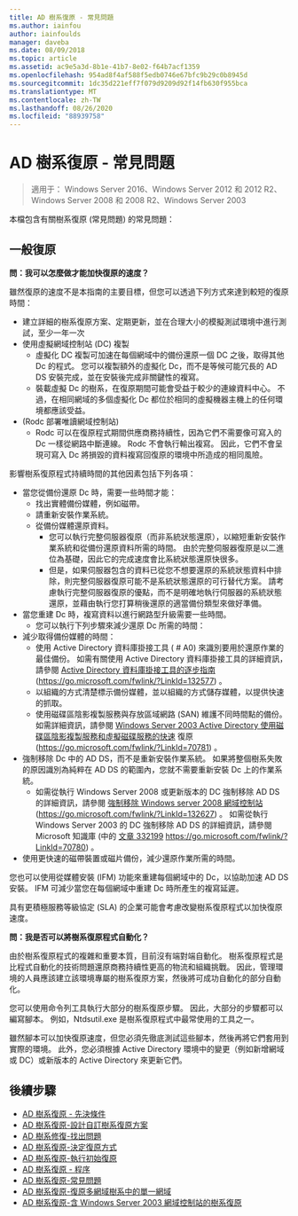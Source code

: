 ```yaml
---
title: AD 樹系復原 - 常見問題
ms.author: iainfou
author: iainfoulds
manager: daveba
ms.date: 08/09/2018
ms.topic: article
ms.assetid: ac9e5a3d-8b1e-41b7-8e02-f64b7acf1359
ms.openlocfilehash: 954ad8f4af588f5edb0746e67bfc9b29c0b8945d
ms.sourcegitcommit: 1dc35d221eff7f079d9209d92f14fb630f955bca
ms.translationtype: MT
ms.contentlocale: zh-TW
ms.lasthandoff: 08/26/2020
ms.locfileid: "88939758"
---
```

# <a name="ad-forest-recovery---faq"></a>AD 樹系復原 - 常見問題

>適用于： Windows Server 2016、Windows Server 2012 和 2012 R2、Windows Server 2008 和 2008 R2、Windows Server 2003

本檔包含有關樹系復原 (常見問題) 的常見問題：

## <a name="general-recovery"></a>一般復原

**問：我可以怎麼做才能加快復原的速度？**

雖然復原的速度不是本指南的主要目標，但您可以透過下列方式來達到較短的復原時間：

- 建立詳細的樹系復原方案、定期更新，並在合理大小的模擬測試環境中進行測試，至少一年一次
- 使用虛擬網域控制站 (DC) 複製
   - 虛擬化 DC 複製可加速在每個網域中的備份還原一個 DC 之後，取得其他 Dc 的程式。 您可以複製額外的虛擬化 Dc，而不是等候可能冗長的 AD DS 安裝完成，並在安裝後完成非關鍵性的複寫。
   - 裝載虛擬 Dc 的樹系，在復原期間可能會受益于較少的連線資料中心。 不過，在相同網域的多個虛擬化 Dc 都位於相同的虛擬機器主機上的任何環境都應該受益。
-  (Rodc 部署唯讀網域控制站) 
   - Rodc 可以在復原程式期間供應商務持續性，因為它們不需要像可寫入的 Dc 一樣從網路中斷連線。 Rodc 不會執行輸出複寫。 因此，它們不會呈現可寫入 Dc 將損毀的資料複寫回復原的環境中所造成的相同風險。

影響樹系復原程式持續時間的其他因素包括下列各項：

- 當您從備份還原 Dc 時，需要一些時間才能：
   - 找出實體備份媒體，例如磁帶。
   - 請重新安裝作業系統。
   - 從備份媒體還原資料。
      - 您可以執行完整伺服器復原（而非系統狀態還原），以縮短重新安裝作業系統和從備份還原資料所需的時間。 由於完整伺服器復原是以二進位為基礎，因此它的完成速度會比系統狀態還原快很多。
      - 但是，如果伺服器包含的資料已從您不想要還原的系統狀態資料中排除，則完整伺服器復原可能不是系統狀態還原的可行替代方案。 請考慮執行完整伺服器復原的優點，而不是明確地執行伺服器的系統狀態還原，並藉由執行您打算稍後還原的適當備份類型來做好準備。
- 當您重建 Dc 時，複寫資料以進行網路型升級需要一些時間。
   - 您可以執行下列步驟來減少還原 Dc 所需的時間：
- 減少取得備份媒體的時間：
   - 使用 Active Directory 資料庫掛接工具 ( # A0) 來識別要用於還原作業的最佳備份。 如需有關使用 Active Directory 資料庫掛接工具的詳細資訊，請參閱 [Active Directory 資料庫掛接工具的逐步指南](https://go.microsoft.com/fwlink/?LinkId=132577) (https://go.microsoft.com/fwlink/?LinkId=132577) 。
   - 以組織的方式清楚標示備份媒體，並以組織的方式儲存媒體，以提供快速的抓取。
   - 使用磁碟區陰影複製服務與存放區域網路 (SAN) 維護不同時間點的備份。 如需詳細資訊，請參閱 [Windows Server 2003 Active Directory 使用磁碟區陰影複製服務和虛擬磁碟服務的快速](https://go.microsoft.com/fwlink/?LinkId=70781) 復原 (https://go.microsoft.com/fwlink/?LinkId=70781) 。
- 強制移除 Dc 中的 AD DS，而不是重新安裝作業系統。 如果將整個樹系失敗的原因識別為純粹在 AD DS 的範圍內，您就不需要重新安裝 Dc 上的作業系統。
   - 如需從執行 Windows Server 2008 或更新版本的 DC 強制移除 AD DS 的詳細資訊，請參閱 [強制移除 Windows server 2008 網域控制站](https://go.microsoft.com/fwlink/?LinkId=132627) (https://go.microsoft.com/fwlink/?LinkId=132627) 。 如需從執行 Windows Server 2003 的 DC 強制移除 AD DS 的詳細資訊，請參閱 Microsoft 知識庫 (中的 [文章 332199](https://go.microsoft.com/fwlink/?LinkId=70780) https://go.microsoft.com/fwlink/?LinkId=70780) 。
- 使用更快速的磁帶裝置或磁片備份，減少還原作業所需的時間。

您也可以使用從媒體安裝 (IFM) 功能來重建每個網域中的 Dc，以協助加速 AD DS 安裝。 IFM 可減少當您在每個網域中重建 Dc 時所產生的複寫延遲。

具有更積極服務等級協定 (SLA) 的企業可能會考慮改變樹系復原程式以加快復原速度。

**問：我是否可以將樹系復原程式自動化？**

由於樹系復原程式的複雜和重要本質，目前沒有端對端自動化。 樹系復原程式是比程式自動化的技術問題還原商務持續性更高的物流和組織挑戰。 因此，管理環境的人員應該建立該環境專屬的樹系復原方案，然後將可成功自動化的部分自動化。

您可以使用命令列工具執行大部分的樹系復原步驟。 因此，大部分的步驟都可以編寫腳本。 例如，Ntdsutil.exe 是樹系復原程式中最常使用的工具之一。

雖然腳本可以加快復原速度，但您必須先徹底測試這些腳本，然後再將它們套用到實際的環境。 此外，您必須根據 Active Directory 環境中的變更（例如新增網域或 DC）或新版本的 Active Directory 來更新它們。

## <a name="next-steps"></a>後續步驟

- [AD 樹系復原 - 先決條件](AD-Forest-Recovery-Prerequisties.md)
- [AD 樹系復原-設計自訂樹系復原方案](AD-Forest-Recovery-Devising-a-Plan.md)
- [AD 樹系修復-找出問題](AD-Forest-Recovery-Identify-the-Problem.md)
- [AD 樹系復原-決定復原方式](AD-Forest-Recovery-Determine-how-to-Recover.md)
- [AD 樹系復原-執行初始復原](AD-Forest-Recovery-Perform-initial-recovery.md)
- [AD 樹系復原 - 程序](AD-Forest-Recovery-Procedures.md)
- [AD 樹系復原-常見問題](AD-Forest-Recovery-FAQ.md)
- [AD 樹系復原-復原多網域樹系中的單一網域](AD-Forest-Recovery-Single-Domain-in-Multidomain-Recovery.md)
- [AD 樹系復原-含 Windows Server 2003 網域控制站的樹系復原](AD-Forest-Recovery-Windows-Server-2003.md)

